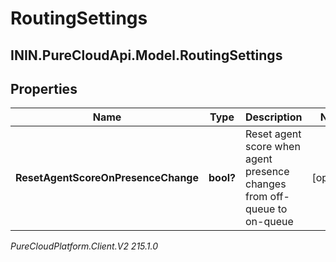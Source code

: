 # RoutingSettings

## ININ.PureCloudApi.Model.RoutingSettings

## Properties

|Name | Type | Description | Notes|
|------------ | ------------- | ------------- | -------------|
| **ResetAgentScoreOnPresenceChange** | **bool?** | Reset agent score when agent presence changes from off-queue to on-queue | [optional] |



_PureCloudPlatform.Client.V2 215.1.0_
